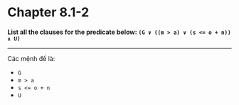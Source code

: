 # Chapter 8.1-2

**List all the clauses for the predicate below: `(G ∨ ((m > a) ∨ (s <= o + n)) ∧ U)`**
<hr/>

Các mệnh đề là: 
- `G`
- `m > a`
- `s <= o + n`
- `U`
